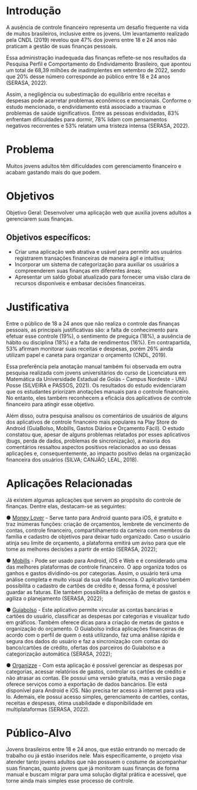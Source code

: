 # Introdução

A ausência de controle financeiro representa um desafio frequente na vida de muitos brasileiros, inclusive entre os jovens. Um levantamento realizado pela CNDL (2019) revelou que 47% dos jovens entre 18 e 24 anos não praticam a gestão de suas finanças pessoais.

Essa administração inadequada das finanças reflete-se nos resultados da Pesquisa Perfil e Comportamento do Endividamento Brasileiro, que apontou um total de 68,39 milhões de inadimplentes em setembro de 2022, sendo que 20% desse número corresponde ao público entre 18 e 24 anos (SERASA, 2022).

Assim, a negligência ou subestimação do equilíbrio entre receitas e despesas pode acarretar problemas econômicos e emocionais. Conforme o estudo mencionado, o endividamento está associado a traumas e problemas de saúde significativos. Entre as pessoas endividadas, 83% enfrentam dificuldades para dormir, 78% lidam com pensamentos negativos recorrentes e 53% relatam uma tristeza intensa (SERASA, 2022).


# Problema
Muitos jovens adultos têm dificuldades com gerenciamento financeiro e acabam gastando mais do que podem.


# Objetivos

Objetivo Geral: Desenvolver uma aplicação web que auxilia jovens adultos a gerenciarem suas finanças.


## Objetivos específicos: 
-	Criar uma aplicação web atrativa e usável para permitir aos usuários registrarem transações financeiras de maneira ágil e intuitiva;
-	Incorporar um sistema de categorização para auxiliar os usuários a compreenderem suas finanças em diferentes áreas;
-	Apresentar um saldo global atualizado para fornecer uma visão clara de recursos disponíveis e embasar decisões financeiras.


# Justificativa

Entre o público de 18 a 24 anos que não realiza o controle das finanças pessoais, as principais justificativas são: a falta de conhecimento para efetuar esse controle (19%), o sentimento de preguiça (18%), a ausência de hábito ou disciplina (18%) e a falta de rendimentos (16%). Em contrapartida, 53% afirmam monitorar suas receitas e despesas, porém 26% ainda utilizam papel e caneta para organizar o orçamento (CNDL, 2019).

Essa preferência pela anotação manual também foi observada em outra pesquisa realizada com jovens universitários do curso de Licenciatura em Matemática da Universidade Estadual de Goiás - Campus Nordeste - UNU Posse (SILVEIRA e PASSOS, 2021). Os resultados do estudo evidenciaram que os estudantes priorizam anotações manuais para o controle financeiro. No entanto, eles também reconhecem a eficácia dos aplicativos de controle financeiro para atingir esse objetivo.

Além disso, outra pesquisa analisou os comentários de usuários de alguns dos aplicativos de controle financeiro mais populares na Play Store do Android (GuiaBolso, Mobills, Gastos Diários e Orçamento Fácil). O estudo constatou que, apesar de alguns problemas relatados por esses aplicativos (bugs, perda de dados, problemas de sincronização), a maioria dos comentários ressaltou aspectos positivos relacionados ao uso dessas aplicações e, consequentemente, ao impacto positivo delas na organização financeira dos usuários (SILVA; CANJÃO; LEAL, 2018).


# Aplicações Relacionadas

Já existem algumas aplicações que servem ao propósito do controle de finanças. Dentre elas, destacam-se as seguintes: 

●	[Money Lover](https://moneylover.me/) - Serve tanto para Android quanto para iOS, é gratuito e traz inúmeras funções:  criação de orçamentos, lembrete de vencimento de contas, controle financeiro, compartilhamento da carteira com membros da família e cadastro de objetivos para deixar tudo organizado. Caso o usuário atinja seu limite de orçamento, a plataforma emitirá um aviso para que ele tome as melhores decisões a partir de então (SERASA, 2022);

●	[Mobills](https://www.mobills.com.br/) - Pode ser usado para Android, iOS e Web e é considerado uma das melhores plataformas de controle financeiro. O app organiza todos os ganhos e gastos dividindo-os por categorias. Assim, o usuário terá uma análise completa e muito visual da sua vida financeira. O aplicativo também possibilita o cadastro de cartões de crédito e, dessa forma, é possível guardar as faturas. Ele também possibilita a definição de metas de gastos e agiliza o planejamento (SERASA, 2022);

●	[Guiabolso](https://www.guiabolso.com.br/) - Este aplicativo permite vincular as contas bancárias e cartões do usuário, classificar as despesas por categorias e visualizar tudo em gráficos. Também oferece dicas para a criação de metas de gastos e organização do orçamento. O Guiabolso indica aplicações financeiras de acordo com o perfil de quem o está utilizando, faz uma análise rápida e segura dos dados do usuário e faz a sincronização com contas do banco/cartões de crédito, ofertas dos parceiros do Guiabolso e a categorização automática (SERASA, 2022);

●	[Organizze](https://www.organizze.com.br/) - Com esta aplicação é possível gerenciar as despesas por categorias, acessar relatórios de gastos, controlar os cartões de crédito e não atrasar as contas. Ele possui uma versão gratuita, mas a versão paga oferece serviços como a exportação de dados bancários. Ele está disponível para Android e iOS. Não precisa ter acesso à internet para usá-lo. Ademais, ele possui acesso simples, gerenciamento de cartões, contas, receitas e despesas, ótima usabilidade e disponibilidade em multiplataformas (SERASA, 2022).


# Público-Alvo

Jovens brasileiros entre 18 e 24 anos, que estão entrando no mercado de trabalho ou já estão inseridos nele. Mais especificamente, o projeto visa atender tanto jovens adultos que não possuem o costume de acompanhar suas finanças, quanto jovens que já monitoram suas finanças de forma manual e buscam migrar para uma solução digital prática e acessível, que torne ainda mais simples esse processo de controle.
